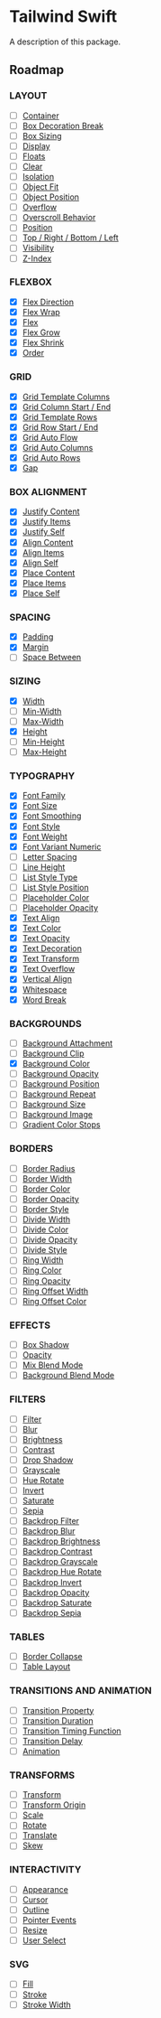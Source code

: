 # Tailwind Swift

A description of this package.

## Roadmap

### LAYOUT

- [ ] [Container](https://tailwindcss.com/docs/container)
- [ ] [Box Decoration Break](https://tailwindcss.com/docs/box-decoration-break)
- [ ] [Box Sizing](https://tailwindcss.com/docs/box-sizing)
- [ ] [Display](https://tailwindcss.com/docs/display)
- [ ] [Floats](https://tailwindcss.com/docs/floats)
- [ ] [Clear](https://tailwindcss.com/docs/clear)
- [ ] [Isolation](https://tailwindcss.com/docs/isolation)
- [ ] [Object Fit](https://tailwindcss.com/docs/object-fit)
- [ ] [Object Position](https://tailwindcss.com/docs/object-position)
- [ ] [Overflow](https://tailwindcss.com/docs/overflow)
- [ ] [Overscroll Behavior](https://tailwindcss.com/docs/overscroll-behavior)
- [ ] [Position](https://tailwindcss.com/docs/position)
- [ ] [Top / Right / Bottom / Left](https://tailwindcss.com/docs/top-right-bottom-left)
- [ ] [Visibility](https://tailwindcss.com/docs/visibility)
- [ ] [Z-Index](https://tailwindcss.com/docs/z-index)

### FLEXBOX

- [x] [Flex Direction](https://tailwindcss.com/docs/flex-direction)
- [x] [Flex Wrap](https://tailwindcss.com/docs/flex-wrap)
- [x] [Flex](https://tailwindcss.com/docs/flex)
- [x] [Flex Grow](https://tailwindcss.com/docs/flex-grow)
- [x] [Flex Shrink](https://tailwindcss.com/docs/flex-shrink)
- [x] [Order](https://tailwindcss.com/docs/order)

### GRID

- [x] [Grid Template Columns](https://tailwindcss.com/docs/grid-template-columns)
- [x] [Grid Column Start / End](https://tailwindcss.com/docs/grid-column)
- [x] [Grid Template Rows](https://tailwindcss.com/docs/grid-template-rows)
- [x] [Grid Row Start / End](https://tailwindcss.com/docs/grid-row)
- [x] [Grid Auto Flow](https://tailwindcss.com/docs/grid-auto-flow)
- [x] [Grid Auto Columns](https://tailwindcss.com/docs/grid-auto-columns)
- [x] [Grid Auto Rows](https://tailwindcss.com/docs/grid-auto-rows)
- [x] [Gap](https://tailwindcss.com/docs/gap)

### BOX ALIGNMENT

- [x] [Justify Content](https://tailwindcss.com/docs/justify-content)
- [x] [Justify Items](https://tailwindcss.com/docs/justify-items)
- [x] [Justify Self](https://tailwindcss.com/docs/justify-self)
- [x] [Align Content](https://tailwindcss.com/docs/align-content)
- [x] [Align Items](https://tailwindcss.com/docs/align-items)
- [x] [Align Self](https://tailwindcss.com/docs/align-self)
- [x] [Place Content](https://tailwindcss.com/docs/place-content)
- [x] [Place Items](https://tailwindcss.com/docs/place-items)
- [x] [Place Self](https://tailwindcss.com/docs/place-self)

### SPACING

- [x] [Padding](https://tailwindcss.com/docs/padding)
- [x] [Margin](https://tailwindcss.com/docs/margin)
- [ ] [Space Between](https://tailwindcss.com/docs/space-between)

### SIZING

- [x] [Width](https://tailwindcss.com/docs/width)
- [ ] [Min-Width](https://tailwindcss.com/docs/min-width)
- [ ] [Max-Width](https://tailwindcss.com/docs/max-width)
- [x] [Height](https://tailwindcss.com/docs/height)
- [ ] [Min-Height](https://tailwindcss.com/docs/min-height)
- [ ] [Max-Height](https://tailwindcss.com/docs/max-height)

### TYPOGRAPHY

- [x] [Font Family](https://tailwindcss.com/docs/font-family)
- [x] [Font Size](https://tailwindcss.com/docs/font-size)
- [x] [Font Smoothing](https://tailwindcss.com/docs/font-smoothing)
- [x] [Font Style](https://tailwindcss.com/docs/font-style)
- [x] [Font Weight](https://tailwindcss.com/docs/font-weight)
- [x] [Font Variant Numeric](https://tailwindcss.com/docs/font-variant-numeric)
- [ ] [Letter Spacing](https://tailwindcss.com/docs/letter-spacing)
- [ ] [Line Height](https://tailwindcss.com/docs/line-height)
- [ ] [List Style Type](https://tailwindcss.com/docs/list-style-type)
- [ ] [List Style Position](https://tailwindcss.com/docs/list-style-position)
- [ ] [Placeholder Color](https://tailwindcss.com/docs/placeholder-color)
- [ ] [Placeholder Opacity](https://tailwindcss.com/docs/placeholder-opacity)
- [x] [Text Align](https://tailwindcss.com/docs/text-align)
- [x] [Text Color](https://tailwindcss.com/docs/text-color)
- [x] [Text Opacity](https://tailwindcss.com/docs/text-opacity)
- [x] [Text Decoration](https://tailwindcss.com/docs/text-decoration)
- [x] [Text Transform](https://tailwindcss.com/docs/text-transform)
- [x] [Text Overflow](https://tailwindcss.com/docs/text-overflow)
- [x] [Vertical Align](https://tailwindcss.com/docs/vertical-align)
- [x] [Whitespace](https://tailwindcss.com/docs/whitespace)
- [x] [Word Break](https://tailwindcss.com/docs/word-break)

### BACKGROUNDS

- [ ] [Background Attachment](https://tailwindcss.com/docs/background-attachment)
- [ ] [Background Clip](https://tailwindcss.com/docs/background-clip)
- [x] [Background Color](https://tailwindcss.com/docs/background-color)
- [ ] [Background Opacity](https://tailwindcss.com/docs/background-opacity)
- [ ] [Background Position](https://tailwindcss.com/docs/background-position)
- [ ] [Background Repeat](https://tailwindcss.com/docs/background-repeat)
- [ ] [Background Size](https://tailwindcss.com/docs/background-size)
- [ ] [Background Image](https://tailwindcss.com/docs/background-image)
- [ ] [Gradient Color Stops](https://tailwindcss.com/docs/gradient-color-stops)

### BORDERS

- [ ] [Border Radius](https://tailwindcss.com/docs/border-radius)
- [ ] [Border Width](https://tailwindcss.com/docs/border-width)
- [ ] [Border Color](https://tailwindcss.com/docs/border-color)
- [ ] [Border Opacity](https://tailwindcss.com/docs/border-opacity)
- [ ] [Border Style](https://tailwindcss.com/docs/border-style)
- [ ] [Divide Width](https://tailwindcss.com/docs/divide-width)
- [ ] [Divide Color](https://tailwindcss.com/docs/divide-color)
- [ ] [Divide Opacity](https://tailwindcss.com/docs/divide-opacity)
- [ ] [Divide Style](https://tailwindcss.com/docs/divide-style)
- [ ] [Ring Width](https://tailwindcss.com/docs/ring-width)
- [ ] [Ring Color](https://tailwindcss.com/docs/ring-color)
- [ ] [Ring Opacity](https://tailwindcss.com/docs/ring-opacity)
- [ ] [Ring Offset Width](https://tailwindcss.com/docs/ring-offset-width)
- [ ] [Ring Offset Color](https://tailwindcss.com/docs/ring-offset-color)

### EFFECTS

- [ ] [Box Shadow](https://tailwindcss.com/docs/box-shadow)
- [ ] [Opacity](https://tailwindcss.com/docs/opacity)
- [ ] [Mix Blend Mode](https://tailwindcss.com/docs/mix-blend-mode)
- [ ] [Background Blend Mode](https://tailwindcss.com/docs/background-blend-mode)

### FILTERS

- [ ] [Filter](https://tailwindcss.com/docs/filter)
- [ ] [Blur](https://tailwindcss.com/docs/blur)
- [ ] [Brightness](https://tailwindcss.com/docs/brightness)
- [ ] [Contrast](https://tailwindcss.com/docs/contrast)
- [ ] [Drop Shadow](https://tailwindcss.com/docs/drop-shadow)
- [ ] [Grayscale](https://tailwindcss.com/docs/grayscale)
- [ ] [Hue Rotate](https://tailwindcss.com/docs/hue-rotate)
- [ ] [Invert](https://tailwindcss.com/docs/invert)
- [ ] [Saturate](https://tailwindcss.com/docs/saturate)
- [ ] [Sepia](https://tailwindcss.com/docs/sepia)
- [ ] [Backdrop Filter](https://tailwindcss.com/docs/backdrop-filter)
- [ ] [Backdrop Blur](https://tailwindcss.com/docs/backdrop-blur)
- [ ] [Backdrop Brightness](https://tailwindcss.com/docs/backdrop-brightness)
- [ ] [Backdrop Contrast](https://tailwindcss.com/docs/backdrop-contrast)
- [ ] [Backdrop Grayscale](https://tailwindcss.com/docs/backdrop-grayscale)
- [ ] [Backdrop Hue Rotate](https://tailwindcss.com/docs/backdrop-hue-rotate)
- [ ] [Backdrop Invert](https://tailwindcss.com/docs/backdrop-invert)
- [ ] [Backdrop Opacity](https://tailwindcss.com/docs/backdrop-opacity)
- [ ] [Backdrop Saturate](https://tailwindcss.com/docs/backdrop-saturate)
- [ ] [Backdrop Sepia](https://tailwindcss.com/docs/backdrop-sepia)

### TABLES

- [ ] [Border Collapse](https://tailwindcss.com/docs/border-collapse)
- [ ] [Table Layout](https://tailwindcss.com/docs/table-layout)

### TRANSITIONS AND ANIMATION

- [ ] [Transition Property](https://tailwindcss.com/docs/transition-property)
- [ ] [Transition Duration](https://tailwindcss.com/docs/transition-duration)
- [ ] [Transition Timing Function](https://tailwindcss.com/docs/transition-timing-function)
- [ ] [Transition Delay](https://tailwindcss.com/docs/transition-delay)
- [ ] [Animation](https://tailwindcss.com/docs/animation)

### TRANSFORMS

- [ ] [Transform](https://tailwindcss.com/docs/transform)
- [ ] [Transform Origin](https://tailwindcss.com/docs/transform-origin)
- [ ] [Scale](https://tailwindcss.com/docs/scale)
- [ ] [Rotate](https://tailwindcss.com/docs/rotate)
- [ ] [Translate](https://tailwindcss.com/docs/translate)
- [ ] [Skew](https://tailwindcss.com/docs/skew)

### INTERACTIVITY

- [ ] [Appearance](https://tailwindcss.com/docs/appearance)
- [ ] [Cursor](https://tailwindcss.com/docs/cursor)
- [ ] [Outline](https://tailwindcss.com/docs/outline)
- [ ] [Pointer Events](https://tailwindcss.com/docs/pointer-events)
- [ ] [Resize](https://tailwindcss.com/docs/resize)
- [ ] [User Select](https://tailwindcss.com/docs/user-select)

### SVG

- [ ] [Fill](https://tailwindcss.com/docs/fill)
- [ ] [Stroke](https://tailwindcss.com/docs/stroke)
- [ ] [Stroke Width](https://tailwindcss.com/docs/stroke-width)
